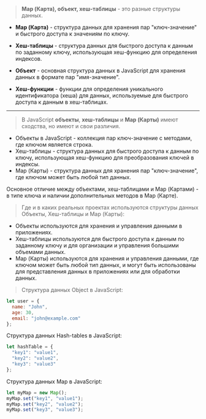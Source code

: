 > **Map (Карта), объект, хеш-таблицы** - это разные структуры данных.

- **Map (Карта)** - структура данных для хранения пар "ключ-значение" и быстрого доступа к значениям по ключу.
- **Хеш-таблицы** - структура данных для быстрого доступа к данным по заданному ключу, использующая хеш-функцию для определения индексов.
- **Объект** - основная структура данных в JavaScript для хранения данных в формате пар "имя-значение".

  

- **Хеш-функции** - функции для определения уникального идентификатора (хеша) для данных, используемые для быстрого доступа к данным в хеш-таблицах.

---

> В JavaScript **объекты**, **хеш-таблицы** и **Map (Карты)** имеют сходства, но имеют и свои различия.

- Объекты в JavaScript - коллекция пар ключ-значение с методами, где ключом является строка.
- Хеш-таблицы - структура данных для быстрого доступа к данным по ключу, использующая хеш-функцию для преобразования ключей в индексы.
- Map (Карты) - структура данных для хранения пар "ключ-значение", где ключом может быть любой тип данных.

Основное отличие между объектами, хеш-таблицами и Map (Картами) - в типе ключа и наличии дополнительных методов в Map (Карте).

> Где и в каких реальных проектах используются структуры данных Объекты, Хеш-таблицы и Map (Карты):

- Объекты используются для хранения и управления данными в приложениях.
- Хеш-таблицы используются для быстрого доступа к данным по заданному ключу и для организации и управления большими объемами данных.
- Map (Карты) используются для хранения и управления данными, где ключом может быть любой тип данных, и могут быть использованы для представления данных в приложениях или для обработки данных.

> Структура данных Object в JavaScript:

```JavaScript
let user = {
  name: "John",
  age: 30,
  email: "john@example.com"
};
```

Структура данных Hash-tables в JavaScript:

```JavaScript
let hashTable = {
  "key1": "value1",
  "key2": "value2",
  "key3": "value3"
};
```

Структура данных Map в JavaScript:

```JavaScript
let myMap = new Map();
myMap.set("key1", "value1");
myMap.set("key2", "value2");
myMap.set("key3", "value3");
```